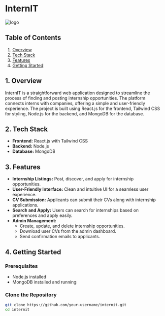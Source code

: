 # InternIT 

![logo]((https://github.com/Sachintha-Prasad/InternIT/blob/main/logo%20banner.png))

## Table of Contents

1. [Overview](#1-overview)
2. [Tech Stack](#2-tech-stack)
3. [Features](#3-features)
4. [Getting Started](#4-getting-started)


## 1. Overview

InternIT is a straightforward web application designed to streamline the process of finding and posting internship opportunities. The platform connects interns with companies, offering a simple and user-friendly experience. The project is built using React.js for the frontend, Tailwind CSS for styling, Node.js for the backend, and MongoDB for the database.

## 2. Tech Stack

- **Frontend:** React.js with Tailwind CSS
- **Backend:** Node.js
- **Database:** MongoDB

## 3. Features

- **Internship Listings:** Post, discover, and apply for internship opportunities.
- **User-Friendly Interface:** Clean and intuitive UI for a seamless user experience.
- **CV Submission:** Applicants can submit their CVs along with internship applications.
- **Search and Apply:** Users can search for internships based on preferences and apply easily.
- **Admin Management:**
  - Create, update, and delete internship opportunities.
  - Download user CVs from the admin dashboard.
  - Send confirmation emails to applicants.

## 4. Getting Started

### Prerequisites

- Node.js installed
- MongoDB installed and running

### Clone the Repository

```bash
git clone https://github.com/your-username/internit.git
cd internit
